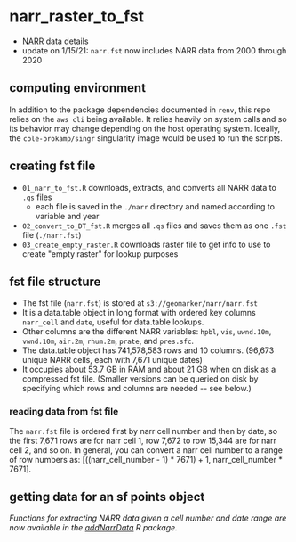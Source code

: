 # narr_raster_to_fst

- [NARR](https://www.esrl.noaa.gov/psd/data/gridded/data.narr.html) data details
- update on 1/15/21: `narr.fst` now includes NARR data from 2000 through 2020

## computing environment

In addition to the package dependencies documented in `renv`, this repo relies on the `aws cli` being available. It relies heavily on system calls and so its behavior may change depending on the host operating system. Ideally, the `cole-brokamp/singr` singularity image would be used to run the scripts.

## creating fst file

- `01_narr_to_fst.R` downloads, extracts, and converts all NARR data to `.qs` files
    - each file is saved in the `./narr` directory and named according to variable and year
- `02_convert_to_DT_fst.R` merges all `.qs` files and saves them as one `.fst` file (`./narr.fst`)
- `03_create_empty_raster.R` downloads raster file to get info to use to create "empty raster" for lookup purposes

## fst file structure

- The fst file (`narr.fst`) is stored at `s3://geomarker/narr/narr.fst`
- It is a data.table object in long format with ordered key columns `narr_cell` and `date`, useful for data.table lookups.
- Other columns are the different NARR variables: `hpbl`, `vis`, `uwnd.10m`, `vwnd.10m`, `air.2m`, `rhum.2m`, `prate`, and `pres.sfc`.
- The data.table object has 741,578,583 rows and 10 columns. (96,673 unique NARR cells, each with 7,671 unique dates)
- It occupies about 53.7 GB in RAM and about 21 GB when on disk as a compressed fst file. (Smaller versions can be queried on disk by specifying which rows and columns are needed -- see below.)

### reading data from fst file

The `narr.fst` file is ordered first by narr cell number and then by date, so the first 7,671 rows are for narr cell 1, row 7,672 to row 15,344 are for narr cell 2, and so on. In general, you can convert a narr cell number to a range of row numbers as: [((narr_cell_number - 1) * 7671) + 1, narr_cell_number * 7671].

## getting data for an sf points object

*Functions for extracting NARR data given a cell number and date range are now available in the [addNarrData](https://github.com/geomarker-io/addNarrData) R package.*
